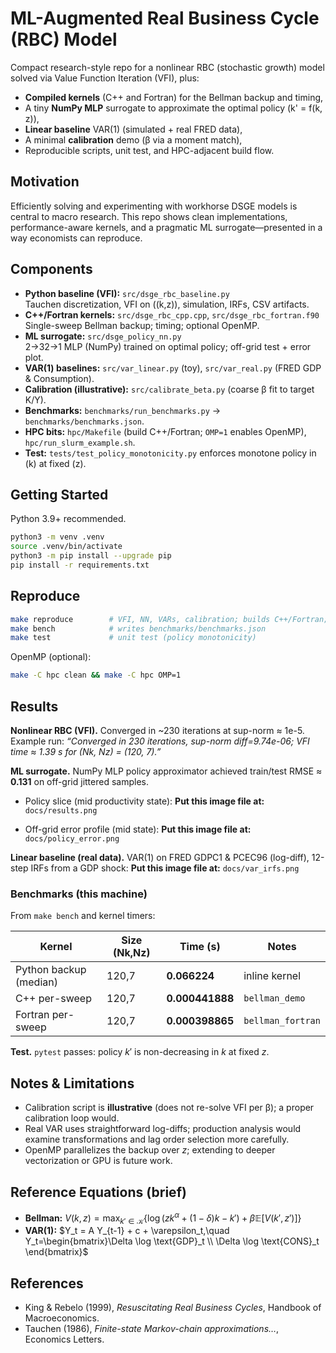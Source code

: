 
# ML-Augmented Real Business Cycle (RBC) Model

Compact research-style repo for a nonlinear RBC (stochastic growth) model solved via Value Function Iteration (VFI), plus:
- **Compiled kernels** (C++ and Fortran) for the Bellman backup and timing,
- A tiny **NumPy MLP** surrogate to approximate the optimal policy \(k' = f(k, z)\),
- **Linear baseline** VAR(1) (simulated + real FRED data),
- A minimal **calibration** demo (β via a moment match),
- Reproducible scripts, unit test, and HPC-adjacent build flow.

## Motivation
Efficiently solving and experimenting with workhorse DSGE models is central to macro research. This repo shows clean implementations, performance-aware kernels, and a pragmatic ML surrogate—presented in a way economists can reproduce.

## Components
- **Python baseline (VFI):** `src/dsge_rbc_baseline.py`  
  Tauchen discretization, VFI on \((k,z)\), simulation, IRFs, CSV artifacts.
- **C++/Fortran kernels:** `src/dsge_rbc_cpp.cpp`, `src/dsge_rbc_fortran.f90`  
  Single-sweep Bellman backup; timing; optional OpenMP.
- **ML surrogate:** `src/dsge_policy_nn.py`  
  2→32→1 MLP (NumPy) trained on optimal policy; off-grid test + error plot.
- **VAR(1) baselines:** `src/var_linear.py` (toy), `src/var_real.py` (FRED GDP & Consumption).  
- **Calibration (illustrative):** `src/calibrate_beta.py` (coarse β fit to target K/Y).
- **Benchmarks:** `benchmarks/run_benchmarks.py` → `benchmarks/benchmarks.json`.
- **HPC bits:** `hpc/Makefile` (build C++/Fortran; `OMP=1` enables OpenMP), `hpc/run_slurm_example.sh`.
- **Test:** `tests/test_policy_monotonicity.py` enforces monotone policy in \(k\) at fixed \(z\).

## Getting Started
Python 3.9+ recommended.
```bash
python3 -m venv .venv
source .venv/bin/activate
python3 -m pip install --upgrade pip
pip install -r requirements.txt
````

## Reproduce

```bash
make reproduce        # VFI, NN, VARs, calibration; builds C++/Fortran; runs both
make bench            # writes benchmarks/benchmarks.json
make test             # unit test (policy monotonicity)
```

OpenMP (optional):

```bash
make -C hpc clean && make -C hpc OMP=1
```

## Results

**Nonlinear RBC (VFI).** Converged in \~230 iterations at sup-norm ≈ 1e-5. Example run:
*“Converged in 230 iterations, sup-norm diff=9.74e-06; VFI time ≈ 1.39 s for (Nk, Nz) = (120, 7).”*

**ML surrogate.** NumPy MLP policy approximator achieved train/test RMSE ≈ **0.131** on off-grid jittered samples.

* Policy slice (mid productivity state):
  **Put this image file at:** `docs/results.png`

* Off-grid error profile (mid state):
  **Put this image file at:** `docs/policy_error.png`

**Linear baseline (real data).** VAR(1) on FRED GDPC1 & PCEC96 (log-diff), 12-step IRFs from a GDP shock:
**Put this image file at:** `docs/var_irfs.png`

### Benchmarks (this machine)

From `make bench` and kernel timers:

| Kernel                 | Size (Nk,Nz) | Time (s)        | Notes             |
| ---------------------- | ------------ | --------------- | ----------------- |
| Python backup (median) | 120,7        | **0.066224**    | inline kernel     |
| C++ per-sweep          | 120,7        | **0.000441888** | `bellman_demo`    |
| Fortran per-sweep      | 120,7        | **0.000398865** | `bellman_fortran` |

**Test.** `pytest` passes: policy $k'$ is non-decreasing in $k$ at fixed $z$.

## Notes & Limitations

* Calibration script is **illustrative** (does not re-solve VFI per β); a proper calibration loop would.
* Real VAR uses straightforward log-diffs; production analysis would examine transformations and lag order selection more carefully.
* OpenMP parallelizes the backup over $z$; extending to deeper vectorization or GPU is future work.

## Reference Equations (brief)

* **Bellman:** $V(k,z)=\max_{k'\in \mathcal{K}} \{\log(z k^\alpha+(1-\delta)k-k') + \beta \mathbb{E}[V(k',z')]\}$
* **VAR(1):** $Y_t = A Y_{t-1} + c + \varepsilon_t,\quad Y_t=\begin{bmatrix}\Delta \log \text{GDP}_t \\ \Delta \log \text{CONS}_t \end{bmatrix}$

## References

* King & Rebelo (1999), *Resuscitating Real Business Cycles*, Handbook of Macroeconomics.
* Tauchen (1986), *Finite-state Markov-chain approximations…*, Economics Letters.

